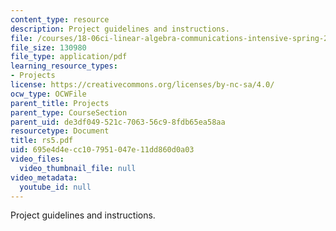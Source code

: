 ```yaml
---
content_type: resource
description: Project guidelines and instructions.
file: /courses/18-06ci-linear-algebra-communications-intensive-spring-2004/695e4d4ecc107951047e11dd860d0a03_rs5.pdf
file_size: 130980
file_type: application/pdf
learning_resource_types:
- Projects
license: https://creativecommons.org/licenses/by-nc-sa/4.0/
ocw_type: OCWFile
parent_title: Projects
parent_type: CourseSection
parent_uid: de3df049-521c-7063-56c9-8fdb65ea58aa
resourcetype: Document
title: rs5.pdf
uid: 695e4d4e-cc10-7951-047e-11dd860d0a03
video_files:
  video_thumbnail_file: null
video_metadata:
  youtube_id: null
---
```

Project guidelines and instructions.